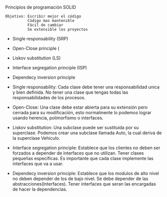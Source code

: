 Principios de programación SOLID

	Objetivo: Escribir mejor el código 
			  Código mas mantenible
			  Fácil de cambiar
			  Se extensible los proyectos
			  
- Single responsability (SRP)
- Open-Close principle (
- Liskov substitution (LS)
- Interface segregation principle (ISP)
- Dependecy inversion principle


 - Single responsability:
	Cada clase debe tener una responsabilidad unica y bien definida. No tener una clase que tengas todas las responsabilidades de los procesos.
	
 - Open-Close: 
	Una clase debe estar abierta para su extensión pero cerrada para su modificación, esto normalmente lo podemos lograr usando herencia, polimorfismo o interfaces.
	
 - Liskov substitution: 
	Una subclase puede ser sustituida por su superclase. Podemos crear una subclase llamada Auto, la cual deriva de la superclase Vehiculo.
	
 - Interface segregation principle:
	Establece que los clientes no deben ser forzados a depender de interfaces que no utilizan.
	Tener clases pequeñas especificas.
	Es importante que cada clase implemente las interfaces que va a usar.
	
 - Dependecy inversion principle:
	Establece que los modulos de alto nivel no deben depender de los de bajo nivel. Se debe depender de las abstracciones(Interfaces). 
	Tener interfaces que seran las encargadas de hacer la dependencias.
	